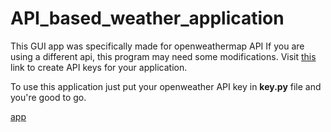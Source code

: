 # API_based_weather_application

This GUI app was specifically made for openweathermap API 
If you are using a different api, this program may need some modifications.
Visit [this](https://openweathermap.org/api) link to create API keys for your application.

To use this application just put your openweather API key in **key.py** file and you're good to go.

[app](https://github.com/haddercone/API_based_weather_application/blob/master/application/Weather_app.gif)
